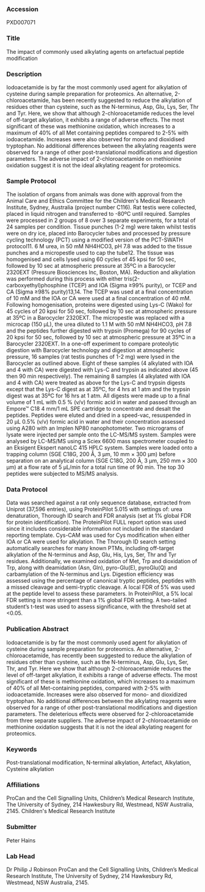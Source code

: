 ### Accession
PXD007071

### Title
The impact of commonly used alkylating agents on artefactual peptide modification

### Description
Iodoacetamide is by far the most commonly used agent for alkylation of cysteine during sample preparation for proteomics.  An alternative, 2-chloroacetamide, has been recently suggested to reduce the alkylation of residues other than cysteine, such as the N-terminus, Asp, Glu, Lys, Ser, Thr and Tyr.  Here, we show that although 2-chloroacetamide reduces the level of off-target alkylation, it exhibits a range of adverse effects.  The most significant of these was methionine oxidation, which increases to a maximum of 40% of all Met containing peptides compared to 2-5% with iodoacetamide.  Increases were also observed for mono and dioxidised tryptophan.  No additional differences between the alkylating reagents were observed for a range of other post-translational modifications and digestion parameters.  The adverse impact of 2-chloroacetamide on methionine oxidation suggest it is not the ideal alkylating reagent for proteomics.

### Sample Protocol
The isolation of organs from animals was done with approval from the Animal Care and Ethics Committee for the Children's Medical Research Institute, Sydney, Australia (project number C116).  Rat testis were collected, placed in liquid nitrogen and transferred to -80ºC until required.  Samples were processed in 2 groups of 8 over 3 separate experiments, for a total of 24 samples per condition.  Tissue punches (1-2 mg) were taken whilst testis were on dry ice, placed into Barocycler tubes and processed by pressure cycling technology (PCT) using a modified version of the PCT-SWATH protocol11.  6 M urea, in 50 mM NH4HCO3, pH 7.8 was added to the tissue punches and a micropestle used to cap the tube12.  The tissue was homogenised and cells lysed using 60 cycles of 45 kpsi for 50 sec, followed by 10 sec at atmospheric pressure at 35ºC in a Barocycler 2320EXT (Pressure Biosciences Inc, Boston, MA).  Reduction and alkylation was performed during this process with either tris(2-carboxyethyl)phosphine (TCEP) and IOA (Sigma ≥99% purity), or TCEP and CA (Sigma ≥98% purity)13,14.  The TCEP was used at a final concentration of 10 mM and the IOA or CA were used at a final concentration of 40 mM.  Following homogenisation, proteins were digested using Lys-C (Wako) for 45 cycles of 20 kpsi for 50 sec, followed by 10 sec at atmospheric pressure at 35ºC in a Barocycler 2320EXT.  The micropestle was replaced with a microcap (150 μL), the urea diluted to 1.1 M with 50 mM NH4HCO3, pH 7.8 and the peptides further digested with trypsin (Promega) for 90 cycles of 20 kpsi for 50 sec, followed by 10 sec at atmospheric pressure at 35ºC in a Barocycler 2320EXT.  In a one-off experiment to compare proteolytic digestion with Barocycler technology and digestion at atmospheric pressure, 16 samples (rat testis punches of 1-2 mg) were lysed in the Barocycler as outlined above.  Eight of these samples (4 alkylated with IOA and 4 with CA) were digested with Lys-C and trypsin as indicated above (45 then 90 min respectively).  The remaining 8 samples (4 alkylated with IOA and 4 with CA) were treated as above for the Lys-C and trypsin digests except that the Lys-C digest as at 35ºC, for 4 hrs at 1 atm and the trypsin digest was at 35ºC for 16 hrs at 1 atm. All digests were made up to a final volume of 1 mL with 0.5 % (v/v) formic acid in water and passed through an Empore™ C18 4 mm/1 mL SPE cartridge to concentrate and desalt the peptides.  Peptides were eluted and dried in a speed-vac, resuspended in 20 μL 0.5% (v/v) formic acid in water and their concentration assessed using A280 with an Implen NP80 nanophotometer.  Two micrograms of lysate were injected per sample onto the LC-MS/MS system. Samples were analysed by LC-MS/MS using a Sciex 6600 mass spectrometer coupled to an Eksigent Ekspert nanoLC 415 HPLC system.  Samples were loaded onto a trapping column (SGE C18G, 200 Å, 3 μm, 10 mm × 300 μm) before separation on an analytical column (SGE C18G, 200 Å, 3 μm, 250 mm × 300 μm) at a flow rate of 5 μL/min for a total run time of 90 min.  The top 30 peptides were subjected to MS/MS analysis.

### Data Protocol
Data was searched against a rat only sequence database, extracted from Uniprot (37,596 entries), using ProteinPilot 5.015 with settings of: urea denaturation, Thorough ID search and FDR analysis (set at 1% global FDR for protein identification).  The ProteinPilot FULL report option was used since it includes considerable information not included in the standard reporting template.  Cys-CAM was used for Cys modification when either IOA or CA were used for alkylation.  The Thorough ID search setting automatically searches for many known PTMs, including off-target alkylation of the N-terminus and Asp, Glu, His, Lys, Ser, Thr and Tyr residues.  Additionally, we examined oxidation of Met, Trp and dioxidation of Trp, along with deamidation (Asn, Gln), pyro-Glu(E), pyroGlu(Q) and carbamylation of the N-terminus and Lys.  Digestion efficiency was assessed using the percentage of canonical tryptic peptides, peptides with a missed cleavage and semi-tryptic cleavage.  A local FDR of 5% was used at the peptide level to assess these parameters.  In ProteinPilot, a 5% local FDR setting is more stringent than a 1% global FDR setting.  A two-tailed student’s t-test was used to assess significance, with the threshold set at <0.05.

### Publication Abstract
Iodoacetamide is by far the most commonly used agent for alkylation of cysteine during sample preparation for proteomics. An alternative, 2-chloroacetamide, has recently been suggested to reduce the alkylation of residues other than cysteine, such as the N-terminus, Asp, Glu, Lys, Ser, Thr, and Tyr. Here we show that although 2-chloroacetamide reduces the level of off-target alkylation, it exhibits a range of adverse effects. The most significant of these is methionine oxidation, which increases to a maximum of 40% of all Met-containing peptides, compared with 2-5% with iodoacetamide. Increases were also observed for mono- and dioxidized tryptophan. No additional differences between the alkylating reagents were observed for a range of other post-translational modifications and digestion parameters. The deleterious effects were observed for 2-chloroacetamide from three separate suppliers. The adverse impact of 2-chloroacetamide on methionine oxidation suggests that it is not the ideal alkylating reagent for proteomics.

### Keywords
Post-translational modification, N-terminal alkylation, Artefact, Alkylation, Cysteine alkylation

### Affiliations
ProCan and the Cell Signalling Units, Children’s Medical Research Institute, The University of Sydney, 214 Hawkesbury Rd, Westmead, NSW Australia, 2145.
Children's Medical Research Institute

### Submitter
Peter Hains

### Lab Head
Dr Philip J Robinson
ProCan and the Cell Signalling Units, Children’s Medical Research Institute, The University of Sydney, 214 Hawkesbury Rd, Westmead, NSW Australia, 2145.


